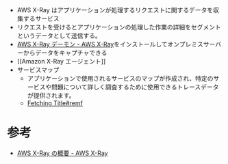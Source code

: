 - AWS X-Ray はアプリケーションが処理するリクエストに関するデータを収集するサービス
- リクエストを受けるとアプリケーションの処理した作業の詳細をセグメントというデータとして送信する。
- [AWS X-Ray デーモン - AWS X-Ray](https://docs.aws.amazon.com/ja_jp/xray/latest/devguide/xray-daemon.html)をインストールしてオンプレミスサーバーからデータをキャプチャできる
- [[Amazon X-Ray エージェント]]
- サービスマップ
	- アプリケーションで使用されるサービスのマップが作成され、特定のサービスや問題について詳しく調査するために使用できるトレースデータが提供されます。
	- [Fetching Title#remf](https://aws.amazon.com/jp/xray/features/#Service_map)
# 参考
- [AWS X-Ray の概要 - AWS X-Ray](https://docs.aws.amazon.com/ja_jp/xray/latest/devguide/aws-xray.html)